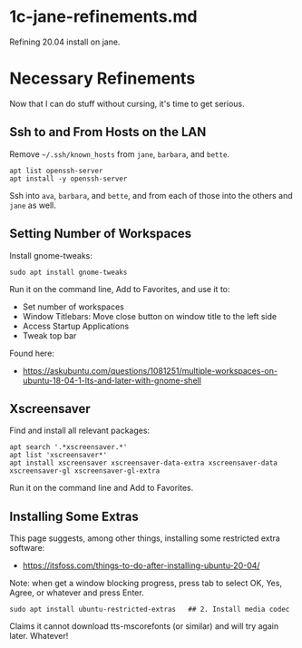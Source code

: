 
# 1c-jane-refinements.md

Refining 20.04 install on jane.

# Necessary Refinements

Now that I can do stuff without cursing, it's time to get serious.

## Ssh to and From Hosts on the LAN

Remove `~/.ssh/known_hosts` from `jane`, `barbara`, and `bette`.

```
apt list openssh-server
apt install -y openssh-server
```

Ssh into `ava`, `barbara`, and `bette`, and from each of those into the others and `jane` as well.

## Setting Number of Workspaces

Install gnome-tweaks:

```
sudo apt install gnome-tweaks
```

Run it on the command line, Add to Favorites, and use it to:

- Set number of workspaces
- Window Titlebars: Move close button on window title to the left side
- Access Startup Applications
- Tweak top bar

Found here:

- https://askubuntu.com/questions/1081251/multiple-workspaces-on-ubuntu-18-04-1-lts-and-later-with-gnome-shell

## Xscreensaver

Find and install all relevant packages:

```
apt search '.*xscreensaver.*'
apt list 'xscreensaver*'
apt install xscreensaver xscreensaver-data-extra xscreensaver-data xscreensaver-gl xscreensaver-gl-extra
```

Run it on the command line and Add to Favorites.

## Installing Some Extras

This page suggests, among other things, installing some restricted extra software:

- https://itsfoss.com/things-to-do-after-installing-ubuntu-20-04/

Note: when get a window blocking progress, press tab to select OK, Yes, Agree, or whatever and press Enter.

```
sudo apt install ubuntu-restricted-extras   ## 2. Install media codec
```

Claims it cannot download tts-mscorefonts (or similar) and will try again later.  Whatever!



